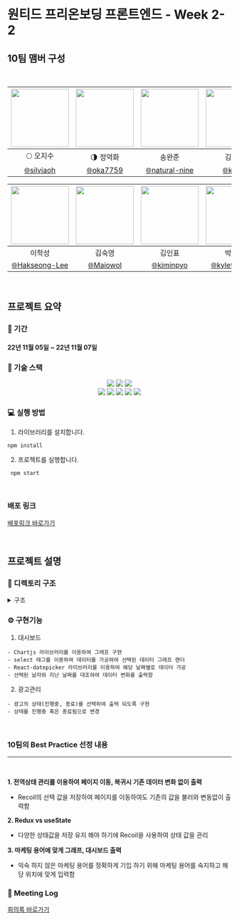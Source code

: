 # 원티드 프리온보딩 프론트엔드 - Week 2-2

## 10팀 맴버 구성

<br/>

<div align=center>
	
| <img src="https://avatars.githubusercontent.com/u/26901045?v=4" width="130" height="130" />  | <img src="https://avatars.githubusercontent.com/u/105492051?v=4" width="130" height="130" /> | <img src="https://avatars.githubusercontent.com/u/92094314?v=4" width="130" height="130"/> | <img src="https://avatars.githubusercontent.com/u/101456751?v=4" width="130" height="130"/> |
| :-----------------------------------------------------------------------------------------:  | :-----------------------------------------------------------------------------------------:  | :----------------------------------------------------------------------------------------: | :----------------------------------------------------------------------------------------:  |
|                                    :full_moon: 오지수                                         |                                :last_quarter_moon: 정억화                                    |                                           송완준                                            |                                            김미성                                            |
|                [:globe_with_meridians:silviaoh](https://github.com/silviaoh)                 |                 [:globe_with_meridians:oka7759](https://github.com/oka7759)                  |            [:globe_with_meridians:natural-nine](https://github.com/natural-nine)           |                  [:globe_with_meridians:kimitt](https://github.com/kimitt)                  |

| <img src="https://avatars.githubusercontent.com/u/83964261?v=4" width="130" height="130" /> | <img src="https://avatars.githubusercontent.com/u/103277726?v=4" width="130" height="130" /> | <img src="https://avatars.githubusercontent.com/u/93189402?v=4"  width="130" height="130" /> | <img src="https://avatars.githubusercontent.com/u/109638284?v=4" width="130" height="130"/> |
| :-----------------------------------------------------------------------------------------: | :------------------------------------------------------------------------------------------: | :------------------------------------------------------------------------------------------: | :-----------------------------------------------------------------------------------------: |
|                                           이학성                                            |                                            김숙영                                            |                                            김인표                                            |                                           박민규                                            |
|            [:globe_with_meridians:Hakseong-Lee](https://github.com/Hakseong-Lee)            |                 [:globe_with_meridians:Maiowol](https://github.com/Maiowol)                  |                [:globe_with_meridians:kiminpyo](https://github.com/kiminpyo)                 |              [:globe_with_meridians:kyle970320](https://github.com/kyle970320)              |

</div>

<br/>

## 프로젝트 요약

### 📆 기간

#### 22년 11월 05일 ~ 22년 11월 07일

### 🔧 기술 스택

<div align=center> 
  <img src="https://img.shields.io/badge/react-61DAFB?style=for-the-badge&logo=react&logoColor=black"/> 
  <img src="https://img.shields.io/badge/javascript-F7DF1E?style=for-the-badge&logo=javascript&logoColor=black"/>   
  <img src="https://img.shields.io/badge/styled_components-DB7093?style=for-the-badge&logo=styled-components&logoColor=white"/><br/>
  <img src="https://img.shields.io/badge/github-181717?style=for-the-badge&logo=github&logoColor=white"/>
  <img src="https://img.shields.io/badge/git-F05032?style=for-the-badge&logo=git&logoColor=white"/> <img src="https://img.shields.io/badge/react_router_dom-CA4245?style=for-the-badge&logo=reactrouter&logoColor=white"/> <img src="https://img.shields.io/badge/react_snap-66595C?style=for-the-badge&logo=reactsnap&logoColor=white"/>   
   <img src="https://img.shields.io/badge/react_recoil_async-3DDC84?style=for-the-badge&logo=react-recoil-async&logoColor=white"/> 
</div>

### 💻 실행 방법

1.  라이브러리를 설치합니다.

```
npm install
```

2.  프로젝트를 실행합니다.

```
 npm start
```

<br/>

### 배포 링크

[배포링크 바로가기](https://pre-onboarding-7th-2-2-10.vercel.app/)

<br/>

## 프로젝트 설명

### 📂 디렉토리 구조

<details>
<summary> 구조</summary>
<div markdown="1">

```
🗂 src
 ┣ 📁 assets
   ┣ icon_alarm.svg
   ┣ con_down.svg
   ┣ icon_guide.svg
   ┣ icon_menu01_off.svg
   ┣ icon_menu02_off.svg
   ┣ icon_polygon_down.svg
   ┣ icon_polygon_up.svg
   ┣ icon_profile.svg
   ┣ icon_setting.svg
   ┣ index.js
   ┗ logo.png
 ┣ 📁 components
    ┣ 📁 chart
      ┗ LineChart.js
    ┣ 📁 common
      ┣ MainHeader.jsx
      ┗ SideNavigation.jsx
    ┣ 📁 datepicker
      ┗ ArrangeDatepicker.jsx
    ┣ 📁 layout
      ┣ MainHeaderLayout.jsx
      ┗ SideNavLayout.jsx
    ┗ 📁 select
      ┗ CustomSelect.jsx
 ┣ 📁 constant
   ┗ template.js
 ┣ 📁 hooks
   ┣ useAdManagement.js
   ┣ useAdStatus.js
   ┣ useDatepickerState.js
   ┣ useFilterAdManagement.js
   ┗ useOption.js
 ┣ 📁 pages
	 ┣ AdvertisingManagement.jsx
   ┗ Dashboard.jsx
 ┣ 📁 recoil
   ┣ adManagement.js
   ┣ dashboard.js
   ┗ datepicker.js
 ┣ 📂 service
   ┣ AdListService.js
   ┗ AdStatusService.js
 ┣ 📂 style
   ┣ Global.style.jsx
   ┣ common.style.js
   ┗ theme.style.js
 ┣ 📂 utils
   ┣ get.js
   ┗ time.js
 ┣ index.js
 ┗ router.js
```

</div>
</details>

### ⚙️ 구현기능

1. 대시보드

```
- Chartjs 라이브러리를 이용하여 그래프 구현
- select 태그를 이용하여 데이터를 가공하여 선택된 데이터 그래프 랜더
- React-datepicker 라이브러리를 이용하여 해당 날짜별로 데이터 가공
- 선택된 날자와 지난 날짜를 대조하여 데이터 변화를 출력함
```

2.  광고관리

```
- 광고의 상태(진행중, 종료)를 선택하여 출력 되도록 구현
- 상태를 진행중 혹은 종료됨으로 변경
```

<br/>

### 10팀의 Best Practice 선정 내용

---

<br/>

**1. 전역상태 관리를 이용하여 페이지 이동, 복귀시 기존 데이터 변화 없이 출력**

- Recoil의 선택 값을 저장하여 페이지를 이동하여도 기존의 값을 불러와 변동없이 출력함

**2. Redux vs useState**

- 다양한 상태값을 저장 유지 해야 하기에 Recoil을 사용하여 상태 값을 관리

**3. 마케팅 용어에 맞게 그래프, 대시보드 출력**

- 익숙 하지 않은 마케팅 용어를 정확하게 기입 하기 위해 마케팅 용어를 숙지하고 해당 위치에 맞게 입력함

### 📝 Meeting Log

[회의록 바로가기](https://www.notion.so/Meeting-log-3eff6566fd844052b7a98702ebab8c5b?p=51dfcfc9db854806a0883eb47e3e767b&pm=s)
